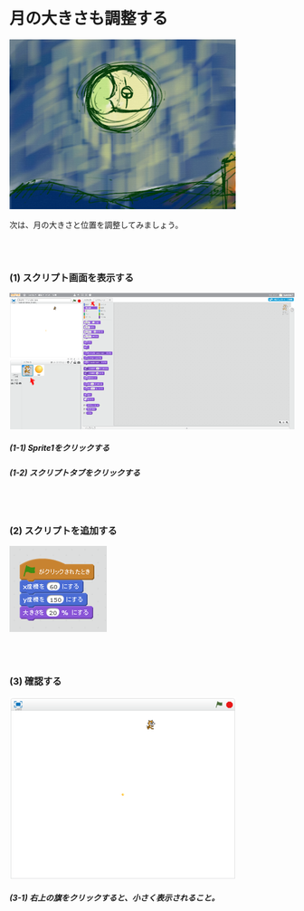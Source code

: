 # 月の大きさも調整する

![](about3.png)

次は、月の大きさと位置を調整してみましょう。

<br>
<br>

### (1) スクリプト画面を表示する
![](c006.png)

##### (1-1) Sprite1をクリックする
##### (1-2) スクリプトタブをクリックする
<br>
<br>



### (2) スクリプトを追加する

![](s007.png)

<br>
<br>


### (3) 確認する

![](con03.png)

##### (3-1) 右上の旗をクリックすると、小さく表示されること。

<br>
<br>
